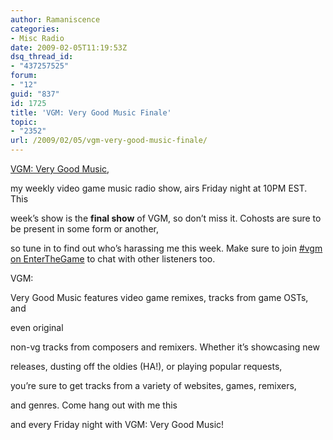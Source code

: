 ```yaml
---
author: Ramaniscence
categories:
- Misc Radio
date: 2009-02-05T11:19:53Z
dsq_thread_id:
- "437257525"
forum:
- "12"
guid: "837"
id: 1725
title: 'VGM: Very Good Music Finale'
topic:
- "2352"
url: /2009/02/05/vgm-very-good-music-finale/
---
```


[VGM: Very Good Music](http://128.175.29.66:8000/listen.pls),
  
my weekly video game music radio show, airs Friday night at 10PM EST. This
  
week&#8217;s show is the **final show** of VGM, so don&#8217;t miss it. Cohosts are sure to be present in some form or another,
  
so tune in to find out who&#8217;s harassing me this week. Make sure to join [#vgm on EnterTheGame](irc://irc.enterthegame.com/vgm) to chat with other listeners too.
  
VGM:
  
Very Good Music features video game remixes, tracks from game OSTs, and
  
even original
  
non-vg tracks from composers and remixers. Whether it&#8217;s showcasing new
  
releases, dusting off the oldies (HA!), or playing popular requests,
  
you&#8217;re sure to get tracks from a variety of websites, games, remixers,
  
and genres. Come hang out with me this
  
and every Friday night with VGM: Very Good Music!